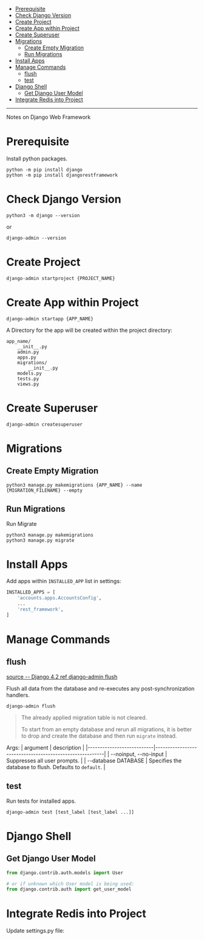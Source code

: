 - [Prerequisite](#prerequisite)
- [Check Django Version](#check-django-version)
- [Create Project](#create-project)
- [Create App within Project](#create-app-within-project)
- [Create Superuser](#create-superuser)
- [Migrations](#migrations)
  - [Create Empty Migration](#create-empty-migration)
  - [Run Migrations](#run-migrations)
- [Install Apps](#install-apps)
- [Manage Commands](#manage-commands)
  - [flush](#flush)
  - [test](#test)
- [Django Shell](#django-shell)
  - [Get Django User Model](#get-django-user-model)
- [Integrate Redis into Project](#integrate-redis-into-project)

---

Notes on Django Web Framework

# Prerequisite
Install python packages.
```shell
python -m pip install django
python -m pip install djangorestframework
```

# Check Django Version
```shell
python3 -m django --version
```
or
```shell
django-admin --version
```

# Create Project
```shell
django-admin startproject {PROJECT_NAME}
```

# Create App within Project
```shell
django-admin startapp {APP_NAME}
```

A Directory for the app will be created within the project directory:
```
app_name/
    __init__.py
    admin.py
    apps.py
    migrations/
        __init__.py
    models.py
    tests.py
    views.py
```

# Create Superuser
```shell
django-admin createsuperuser
```

# Migrations
## Create Empty Migration
```shell
python3 manage.py makemigrations {APP_NAME} --name {MIGRATION_FILENAME} --empty
```

## Run Migrations
Run Migrate
```shell
python3 manage.py makemigrations
python3 manage.py migrate
```

# Install Apps
Add apps within `INSTALLED_APP` list in settings:
```python
INSTALLED_APPS = [
    'accounts.apps.AccountsConfig',
    ...
    'rest_framework',
]
```

# Manage Commands
## flush

[source -- Django 4.2 ref django-admin flush](https://docs.djangoproject.com/en/4.2/ref/django-admin/#flush)

Flush all data from the database and re-executes any post-synchronization handlers.
```shell
django-admin flush
```
> The already applied migration table is not cleared.
>
> To start from an empty database and rerun all migrations, it is better to drop and create the database and then run `migrate` instead.

Args:
| argument                  | description                                             |
|---------------------------|---------------------------------------------------------|
|   --noinput, --no-input   | Suppresses all user prompts.                            |
|   --database DATABASE     | Specifies the database to flush. Defaults to `default`. |

## test
Run tests for installed apps.
```shell
django-admin test [test_label [test_label ...]]
```

#  Django Shell
## Get Django User Model
```python
from django.contrib.auth.models import User

# or if unknown which User model is being used:
from django.contrib.auth import get_user_model
```

# Integrate Redis into Project

Update settings.py file:
```python
```